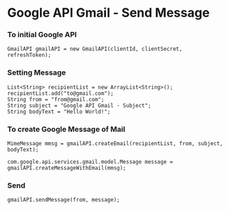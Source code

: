 Google API Gmail - Send Message
===============================================================


### To initial Google API 
	GmailAPI gmailAPI = new GmailAPI(clientId, clientSecret, refreshToken);

### Setting Message
	List<String> recipientList = new ArrayList<String>();
	recipientList.add("to@gmail.com");
	String from = "from@gmail.com";
	String subject = "Google API Gmail - Subject";
	String bodyText = "Hello World!";

### To create Google Message of Mail
	MimeMessage mmsg = gmailAPI.createEmail(recipientList, from, subject, bodyText);

	com.google.api.services.gmail.model.Message message = gmailAPI.createMessageWithEmail(mmsg);

### Send
	gmailAPI.sendMessage(from, message);
